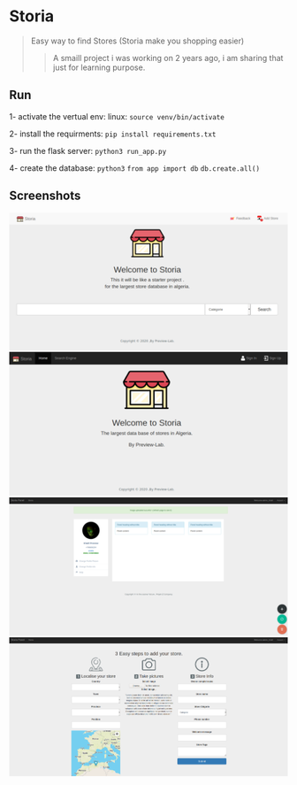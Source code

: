 # Storia

> Easy way to find Stores (Storia make you shopping easier)
> > A smaill project i was working on 2 years ago, i am sharing that just for learning purpose. 

## Run

1- activate the vertual env:
linux: `source venv/bin/activate`

2- install the requirments:
`pip install requirements.txt`

3- run the flask server:
`python3 run_app.py`

4- create the database:
`python3`
`from app import db`
`db.create.all()`

## Screenshots

![Example screenshot](./screenshoots/search.png)
![Example screenshot](./screenshoots/home.png)
![Example screenshot](./screenshoots/profile.png)
![Example screenshot](./screenshoots/add-store.png)
